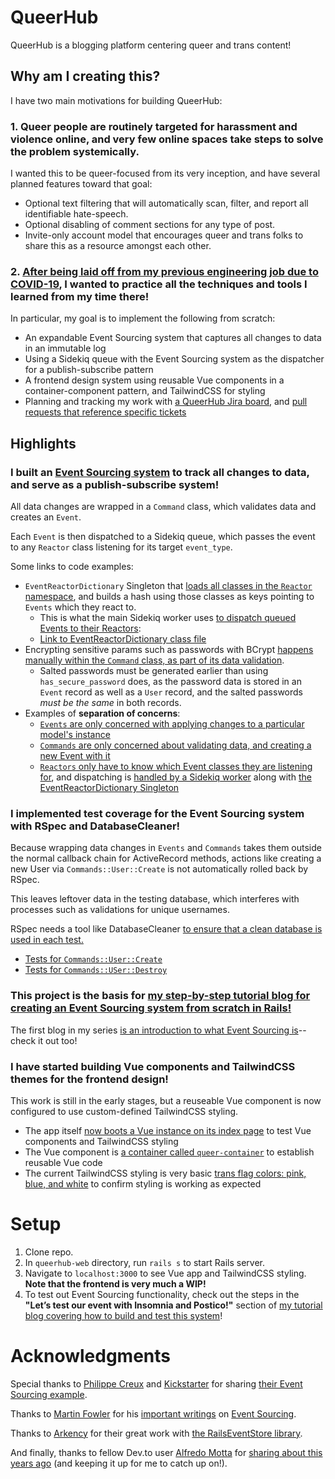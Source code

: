 # QueerHub
QueerHub is a blogging platform centering queer and trans content!


## Why am I creating this?
I have two main motivations for building QueerHub:

### 1. Queer people are routinely targeted for harassment and violence online, and very few online spaces take steps to solve the problem systemically.
I wanted this to be queer-focused from its very inception, and have several planned features toward that goal:
* Optional text filtering that will automatically scan, filter, and report all identifiable hate-speech.
* Optional disabling of comment sections for any type of post.
* Invite-only account model that encourages queer and trans folks to share this as a resource amongst each other.

### 2. [**After being laid off from my previous engineering job due to COVID-19**](https://www.linkedin.com/posts/isa-levine-92681334_isa-levine-resume-activity-6649337086480654337-3Dcz), I wanted to practice all the techniques and tools I learned from my time there! 
In particular, my goal is to implement the following from scratch:
* An expandable Event Sourcing system that captures all changes to data in an immutable log
* Using a Sidekiq queue with the Event Sourcing system as the dispatcher for a publish-subscribe pattern
* A frontend design system using reusable Vue components in a container-component pattern, and TailwindCSS for styling
* Planning and tracking my work with [a QueerHub Jira board](https://queerhub.atlassian.net/jira/software/projects/QW/boards/1), and [pull requests that reference specific tickets](https://github.com/isalevine/queerhub-web/pulls?q=is%3Apr+is%3Aclosed)


## Highlights

### I built an [Event Sourcing system](https://dev.to/isalevine/building-an-event-sourcing-system-in-rails-part-1-what-is-event-sourcing-46db) to track all changes to data, and serve as a publish-subscribe system!
All data changes are wrapped in a `Command` class, which validates data and creates an `Event`. 

Each `Event` is then dispatched to a Sidekiq queue, which passes the event to any `Reactor` class listening for its target `event_type`.

Some links to code examples:
* `EventReactorDictionary` Singleton that [loads all classes in the `Reactor` namespace](https://github.com/isalevine/queerhub-web/blob/0fa5be523b7a7d1983ec7ff2df307dc838272d8d/app/services/event_reactor_dictionary.rb#L28), and builds a hash using those classes as keys pointing to `Events` which they react to. 
  * This is what the main Sidekiq worker uses [to dispatch queued Events to their Reactors](https://github.com/isalevine/queerhub-web/blob/0fa5be523b7a7d1983ec7ff2df307dc838272d8d/app/workers/event_dispatcher_worker.rb#L9): 
  * [Link to EventReactorDictionary class file](https://github.com/isalevine/queerhub-web/blob/master/app/services/event_reactor_dictionary.rb)
* Encrypting sensitive params such as passwords with BCrypt [happens manually within the `Command` class, as part of its data validation](https://github.com/isalevine/queerhub-web/blob/0fa5be523b7a7d1983ec7ff2df307dc838272d8d/app/models/commands/user/create.rb#L22). 
  * Salted passwords must be generated earlier than using `has_secure_password` does, as the password data is stored in an `Event` record as well as a `User` record, and the salted passwords _must be the same_ in both records.
* Examples of **separation of concerns**:
  * [`Events` are only concerned with applying changes to a particular model's instance](https://github.com/isalevine/queerhub-web/blob/master/app/models/events/user/created.rb)
  * [`Commands` are only concerned about validating data, and creating a new Event with it](https://github.com/isalevine/queerhub-web/blob/master/app/models/commands/user/create.rb#L26)
  * [`Reactors` only have to know which Event classes they are listening for](https://github.com/isalevine/queerhub-web/blob/0fa5be523b7a7d1983ec7ff2df307dc838272d8d/app/models/reactors/console_notification/user_created.rb#L16), and dispatching is [handled by a Sidekiq worker](https://github.com/isalevine/queerhub-web/blob/0fa5be523b7a7d1983ec7ff2df307dc838272d8d/app/workers/event_dispatcher_worker.rb#L9) along with [the EventReactorDictionary Singleton](https://github.com/isalevine/queerhub-web/blob/master/app/services/event_reactor_dictionary.rb)


### I implemented test coverage for the Event Sourcing system with RSpec and DatabaseCleaner!
Because wrapping data changes in `Events` and `Commands` takes them outside the normal callback chain for ActiveRecord methods, actions like creating a new User via `Commands::User::Create` is not automatically rolled back by RSpec. 

This leaves leftover data in the testing database, which interferes with processes such as validations for unique usernames.

RSpec needs a tool like DatabaseCleaner [to ensure that a clean database is used in each test.](https://github.com/isalevine/queerhub-web/blob/master/spec/support/database_cleaner.rb)

* [Tests for `Commands::User::Create`](https://github.com/isalevine/queerhub-web/blob/master/spec/models/commands/users/create_spec.rb)
* [Tests for `Commands::USer::Destroy`](https://github.com/isalevine/queerhub-web/blob/master/spec/models/commands/users/destroy_spec.rb)

### This project is the basis for [my step-by-step tutorial blog for creating an Event Sourcing system from scratch in Rails!](https://dev.to/isalevine/building-an-event-sourcing-pattern-in-rails-from-scratch-355h)
The first blog in my series [is an introduction to what Event Sourcing is](https://dev.to/isalevine/building-an-event-sourcing-system-in-rails-part-1-what-is-event-sourcing-46db)--check it out too!

### I have started building Vue components and TailwindCSS themes for the frontend design!
This work is still in the early stages, but a reuseable Vue component is now configured to use custom-defined TailwindCSS styling.

* The app itself [now boots a Vue instance on its index page](https://github.com/isalevine/queerhub-web/blob/master/app/views/v1/homepage/index.html.erb) to test Vue components and TailwindCSS styling
* The Vue component is [a container called `queer-container`](https://github.com/isalevine/queerhub-web/blob/master/app/javascript/components/queer-container.vue) to establish reusable Vue code
* The current TailwindCSS styling is very basic [trans flag colors: pink, blue, and white](https://github.com/isalevine/queerhub-web/blob/master/tailwind.config.js) to confirm styling is working as expected



# Setup
1. Clone repo.
1. In `queerhub-web` directory, run `rails s` to start Rails server.
1. Navigate to `localhost:3000` to see Vue app and TailwindCSS styling. **Note that the frontend is very much a WIP!**
1. To test out Event Sourcing functionality, check out the steps in the **"Let’s test our event with Insomnia and Postico!"** section of [my tutorial blog covering how to build and test this system](https://dev.to/isalevine/building-an-event-sourcing-pattern-in-rails-from-scratch-355h)!


# Acknowledgments
Special thanks to [Philippe Creux](https://kickstarter.engineering/@pcreux) and [Kickstarter](https://kickstarter.engineering/event-sourcing-made-simple-4a2625113224) for sharing [their Event Sourcing example](https://github.com/pcreux/event-sourcing-rails-todo-app-demo).

Thanks to [Martin Fowler](https://martinfowler.com/) for his [important writings](https://martinfowler.com/articles/201701-event-driven.html) on [Event Sourcing](https://martinfowler.com/eaaDev/EventSourcing.html).

Thanks to [Arkency](https://arkency.com/) for their great work with [the RailsEventStore library](https://github.com/RailsEventStore/rails_event_store).

And finally, thanks to fellow Dev.to user [Alfredo Motta](https://dev.to/mottalrd) for [sharing about this years ago](https://dev.to/mottalrd/an-introduction-to-event-sourcing-for-rubyists-41e5) (and keeping it up for me to catch up on!).